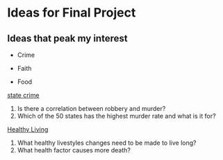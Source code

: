 # Ideas for Final Project

## Ideas that peak my interest

- Crime

- Faith

- Food


[state crime](https://corgis-edu.github.io/corgis/csv/state_crime/)

1. Is there a correlation between robbery and murder?
2. Which of the 50 states has the highest murder rate and what is it for?


[Healthy Living](https://www.kaggle.com/datasets/miadul/lifestyle-and-health-risk-prediction)

1. What healthy livestyles changes need to be made to live long?
2. What health factor causes more death?

